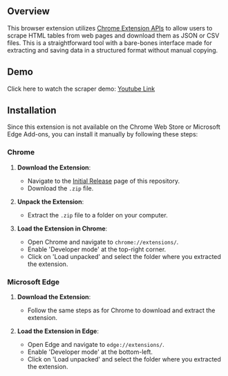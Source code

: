 ## Overview
This browser extension utilizes [Chrome Extension APIs](https://developer.chrome.com/docs/extensions/reference/api) to allow users to scrape HTML tables from web pages and download them as JSON or CSV files. This is a straightforward tool with a bare-bones interface made for extracting and saving data in a structured format without manual copying.

## Demo
Click here to watch the scraper demo: [Youtube Link](https://www.youtube.com/watch?v=RdgM5jlZJ4E)

## Installation

Since this extension is not available on the Chrome Web Store or Microsoft Edge Add-ons, you can install it manually by following these steps:

### Chrome

1. **Download the Extension**: 
   - Navigate to the [Initial Release](https://github.com/jackeyemean/HTML-Table-to-JSON-CSV/releases/tag/v1.1.0) page of this repository.
   - Download the `.zip` file.

2. **Unpack the Extension**:
   - Extract the `.zip` file to a folder on your computer.

3. **Load the Extension in Chrome**:
   - Open Chrome and navigate to `chrome://extensions/`.
   - Enable 'Developer mode' at the top-right corner.
   - Click on 'Load unpacked' and select the folder where you extracted the extension.

### Microsoft Edge

1. **Download the Extension**:
   - Follow the same steps as for Chrome to download and extract the extension.

2. **Load the Extension in Edge**:
   - Open Edge and navigate to `edge://extensions/`.
   - Enable 'Developer mode' at the bottom-left.
   - Click on 'Load unpacked' and select the folder where you extracted the extension.



